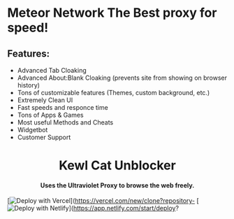 # Meteor Network  The Best proxy for speed!
## Features:
- Advanced Tab Cloaking
- Advanced About:Blank Cloaking (prevents site from showing on browser history)
- Tons of customizable features (Themes, custom background, etc.)
- Extremely Clean UI
- Fast speeds and responce time
- Tons of Apps & Games
- Most useful Methods and Cheats
- Widgetbot 
- Customer Support
<link rel='icon' type='image/x-icon' href='download (8).png'>

<h1 align="center">Kewl Cat Unblocker</h1>

<h4 align="center">Uses the Ultraviolet Proxy to browse the web freely.</h3>


[![Deploy with Vercel](https://vercel.com/button)](https://vercel.com/new/clone?repository-
[![Deploy with Netlify](https://www.netlify.com/img/deploy/button.svg)](https://app.netlify.com/start/deploy?

